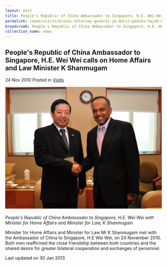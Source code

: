 ```yaml
---
layout: post
title: People's Republic of China Ambassador to Singapore, H.E. Wei Wei calls on Home Affairs and Law Minister K Shanmugam
permalink: /news/visits/brunei-attorney-general-yb-datin-paduka-hajah-hayati-bte-poksdsp-haji-salleh-calls-on-law-minister/
breadcrumb: People's Republic of China Ambassador to Singapore, H.E. Wei Wei calls on Home Affairs and Law Minister K Shanmugam
collection_name: news
---
```


People's Republic of China Ambassador to Singapore, H.E. Wei Wei calls on Home Affairs and Law Minister K Shanmugam
---

24 Nov 2010 Posted in [Visits](/news/visits/)

<div class="image"><img src="/images/prc-amb-he-wei-wei-calls-on-minister.jpg/"></div><br>
<i>People's Republic of China Ambassador to Singapore, H.E. Wei Wei with Minister for Home Affairs and Minister for Law, K Shanmugam</i>

Minister for Home Affairs and Minister for Law Mr K Shanmugam met with the Ambassador of China to Singapore, H.E Wei Wei, on 24 November 2010. Both men reaffirmed the close friendship between both countries and the shared desire for greater bilateral cooperation and exchanges of personnel.

<p class="right-side-updated">Last updated on 30 Jan 2013</p>

